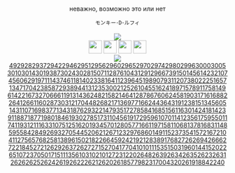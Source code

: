 <p align="center">неважно, возможно это или нет</p><div align="center"><code>モンキー･D･ルフィ</code></div><br><div align='center'><img src="https://wakatime.com/badge/user/018afba7-2ebc-4282-8545-d0250012991b/project/018b347c-0b9d-4d3e-9cc5-745948186d06.svg"><br><img src="https://assets.leetcode.com/static_assets/marketing/lg50.png" width="30" height="30">  <img src="https://leetcode.com/static/images/badges/dcc-2024-1.png" width="30" height="30">  <img src="https://leetcode.com/static/images/badges/dcc-2023-12.png" width="30" height="30">  <img src="https://leetcode.com/static/images/badges/dcc-2023-11.png" width="30" height="30">  <br><img src="https://leetcode-stats-six.vercel.app/?username=lldan&theme=dark"></div><div align='center'><a href="https://leetcode.com/problems/group-anagrams">49</a><a href="https://leetcode.com/problems/distribute-candies-among-children-i">2928</a><a href="https://leetcode.com/problems/make-three-strings-equal">2937</a><a href="https://leetcode.com/problems/find-words-containing-character">2942</a><a href="https://leetcode.com/problems/matrix-similarity-after-cyclic-shifts">2946</a><a href="https://leetcode.com/problems/find-the-peaks">2951</a><a href="https://leetcode.com/problems/find-common-elements-between-two-arrays">2956</a><a href="https://leetcode.com/problems/count-tested-devices-after-test-operations">2960</a><a href="https://leetcode.com/problems/find-missing-and-repeated-values">2965</a><a href="https://leetcode.com/problems/count-the-number-of-incremovable-subarrays-i">2970</a><a href="https://leetcode.com/problems/minimum-number-game">2974</a><a href="https://leetcode.com/problems/check-if-bitwise-or-has-trailing-zeros">2980</a><a href="https://leetcode.com/problems/smallest-missing-integer-greater-than-sequential-prefix-sum">2996</a><a href="https://leetcode.com/problems/maximum-area-of-longest-diagonal-rectangle">3000</a><a href="https://leetcode.com/problems/count-elements-with-maximum-frequency">3005</a><a href="https://leetcode.com/problems/divide-an-array-into-subarrays-with-minimum-cost-i">3010</a><a href="https://leetcode.com/problems/minimum-number-of-pushes-to-type-word-i">3014</a><a href="https://leetcode.com/problems/number-of-changing-keys">3019</a><a href="https://leetcode.com/problems/first-unique-character-in-a-string">387</a><a href="https://leetcode.com/problems/type-of-triangle-ii">3024</a><a href="https://leetcode.com/problems/ant-on-the-boundary">3028</a><a href="https://leetcode.com/problems/reformat-date">1507</a><a href="https://leetcode.com/problems/number-of-equivalent-domino-pairs">1128</a><a href="https://leetcode.com/problems/minimum-window-substring">76</a><a href="https://leetcode.com/problems/partition-array-for-maximum-sum">1043</a><a href="https://leetcode.com/problems/sequential-digits">1291</a><a href="https://leetcode.com/problems/divide-array-into-arrays-with-max-difference">2966</a><a href="https://leetcode.com/problems/daily-temperatures">739</a><a href="https://leetcode.com/problems/evaluate-reverse-polish-notation">150</a><a href="https://leetcode.com/problems/maximum-number-of-vowels-in-a-substring-of-given-length">1456</a><a href="https://leetcode.com/problems/longest-common-prefix">14</a><a href="https://leetcode.com/problems/implement-queue-using-stacks">232</a><a href="https://leetcode.com/problems/number-of-submatrices-that-sum-to-target">1074</a><a href="https://leetcode.com/problems/subarray-sum-equals-k">560</a><a href="https://leetcode.com/problems/k-inverse-pairs-array">629</a><a href="https://leetcode.com/problems/find-if-path-exists-in-graph">1971</a><a href="https://leetcode.com/problems/longest-common-subsequence">1143</a><a href="https://leetcode.com/problems/min-cost-climbing-stairs">746</a><a href="https://leetcode.com/problems/pascals-triangle">118</a><a href="https://leetcode.com/problems/reducing-dishes">1402</a><a href="https://leetcode.com/problems/counting-bits">338</a><a href="https://leetcode.com/problems/count-sorted-vowel-strings">1641</a><a href="https://leetcode.com/problems/maximum-length-of-a-concatenated-string-with-unique-characters">1239</a><a href="https://leetcode.com/problems/set-mismatch">645</a><a href="https://leetcode.com/problems/house-robber">198</a><a href="https://leetcode.com/problems/sum-of-subarray-minimums">907</a><a href="https://leetcode.com/problems/minimum-falling-path-sum">931</a><a href="https://leetcode.com/problems/unique-number-of-occurrences">1207</a><a href="https://leetcode.com/problems/insert-delete-getrandom-o1">380</a><a href="https://leetcode.com/problems/find-players-with-zero-or-one-losses">2225</a><a href="https://leetcode.com/problems/determine-if-two-strings-are-close">1657</a><a href="https://leetcode.com/problems/minimum-number-of-steps-to-make-two-strings-anagram">1347</a><a href="https://leetcode.com/problems/determine-if-string-halves-are-alike">1704</a><a href="https://leetcode.com/problems/amount-of-time-for-binary-tree-to-be-infected">2385</a><a href="https://leetcode.com/problems/leaf-similar-trees">872</a><a href="https://leetcode.com/problems/range-sum-of-bst">938</a><a href="https://leetcode.com/problems/binary-tree-inorder-traversal">94</a><a href="https://leetcode.com/problems/arithmetic-slices">413</a><a href="https://leetcode.com/problems/maximum-profit-in-job-scheduling">1235</a><a href="https://leetcode.com/problems/longest-increasing-subsequence">300</a><a href="https://leetcode.com/problems/number-of-laser-beams-in-a-bank">2125</a><a href="https://leetcode.com/problems/convert-an-array-into-a-2d-array-with-conditions">2610</a><a href="https://leetcode.com/problems/assign-cookies">455</a><a href="https://leetcode.com/problems/largest-substring-between-two-equal-characters">1624</a><a href="https://leetcode.com/problems/redistribute-characters-to-make-all-strings-equal">1897</a><a href="https://leetcode.com/problems/minimum-time-to-make-rope-colorful">1578</a><a href="https://leetcode.com/problems/decode-ways">91</a><a href="https://leetcode.com/problems/minimum-changes-to-make-alternating-binary-string">1758</a><a href="https://leetcode.com/problems/path-crossing">1496</a><a href="https://leetcode.com/problems/maximum-score-after-splitting-a-string">1422</a><a href="https://leetcode.com/problems/find-the-most-competitive-subsequence">1673</a><a href="https://leetcode.com/problems/buy-two-chocolates">2706</a><a href="https://leetcode.com/problems/image-smoother">661</a><a href="https://leetcode.com/problems/maximum-product-difference-between-two-pairs">1913</a><a href="https://leetcode.com/problems/destination-city">1436</a><a href="https://leetcode.com/problems/difference-between-ones-and-zeros-in-row-and-column">2482</a><a href="https://leetcode.com/problems/special-positions-in-a-binary-matrix">1582</a><a href="https://leetcode.com/problems/maximum-product-of-two-elements-in-an-array">1464</a><a href="https://leetcode.com/problems/element-appearing-more-than-25-in-sorted-array">1287</a><a href="https://leetcode.com/problems/transpose-matrix">867</a><a href="https://leetcode.com/problems/construct-string-from-binary-tree">606</a><a href="https://leetcode.com/problems/height-of-binary-tree-after-subtree-removal-queries">2458</a><a href="https://leetcode.com/problems/largest-odd-number-in-string">1903</a><a href="https://leetcode.com/problems/calculate-money-in-leetcode-bank">1716</a><a href="https://leetcode.com/problems/count-of-matches-in-tournament">1688</a><a href="https://leetcode.com/problems/largest-3-same-digit-number-in-string">2264</a><a href="https://leetcode.com/problems/minimum-time-visiting-all-points">1266</a><a href="https://leetcode.com/problems/find-words-that-can-be-formed-by-characters">1160</a><a href="https://leetcode.com/problems/find-the-duplicate-number">287</a><a href="https://leetcode.com/problems/range-sum-query-immutable">303</a><a href="https://leetcode.com/problems/best-time-to-buy-and-sell-stock">121</a><a href="https://leetcode.com/problems/climbing-stairs">70</a><a href="https://leetcode.com/problems/find-all-numbers-disappeared-in-an-array">448</a><a href="https://leetcode.com/problems/missing-number">268</a><a href="https://leetcode.com/problems/contains-duplicate">217</a><a href="https://leetcode.com/problems/single-number">136</a><a href="https://leetcode.com/problems/squares-of-a-sorted-array">977</a><a href="https://leetcode.com/problems/check-if-two-string-arrays-are-equivalent">1662</a><a href="https://leetcode.com/problems/string-compression">443</a><a href="https://leetcode.com/problems/maximum-average-subarray-i">643</a><a href="https://leetcode.com/problems/number-of-1-bits">191</a><a href="https://leetcode.com/problems/product-of-array-except-self">238</a><a href="https://leetcode.com/problems/reverse-words-in-a-string">151</a><a href="https://leetcode.com/problems/reverse-vowels-of-a-string">345</a><a href="https://leetcode.com/problems/can-place-flowers">605</a><a href="https://leetcode.com/problems/kids-with-the-greatest-number-of-candies">1431</a><a href="https://leetcode.com/problems/greatest-common-divisor-of-strings">1071</a><a href="https://leetcode.com/problems/partition-to-k-equal-sum-subsets">698</a><a href="https://leetcode.com/problems/combination-sum-iv">377</a><a href="https://leetcode.com/problems/number-of-sub-arrays-of-size-k-and-average-greater-than-or-equal-to-threshold">1343</a><a href="https://leetcode.com/problems/substrings-of-size-three-with-distinct-characters">1876</a><a href="https://leetcode.com/problems/maximum-strong-pair-xor-i">2932</a><a href="https://leetcode.com/problems/number-of-ways-to-divide-a-long-corridor">2147</a><a href="https://leetcode.com/problems/knight-dialer">935</a><a href="https://leetcode.com/problems/largest-submatrix-with-rearrangements">1727</a><a href="https://leetcode.com/problems/maximal-rectangle">85</a><a href="https://leetcode.com/problems/largest-rectangle-in-histogram">84</a><a href="https://leetcode.com/problems/sum-of-absolute-differences-in-a-sorted-array">1685</a><a href="https://leetcode.com/problems/maximum-number-of-coins-you-can-get">1561</a><a href="https://leetcode.com/problems/arithmetic-subarrays">1630</a><a href="https://leetcode.com/problems/diagonal-traverse-ii">1424</a><a href="https://leetcode.com/problems/count-nice-pairs-in-an-array">1814</a><a href="https://leetcode.com/problems/minimum-amount-of-time-to-collect-garbage">2391</a><a href="https://leetcode.com/problems/reduction-operations-to-make-the-array-elements-equal">1887</a><a href="https://leetcode.com/problems/minimize-maximum-pair-sum-in-array">1877</a><a href="https://leetcode.com/problems/find-unique-binary-string">1980</a><a href="https://leetcode.com/problems/maximum-element-after-decreasing-and-rearranging">1846</a><a href="https://leetcode.com/problems/unique-length-3-palindromic-subsequences">1930</a><a href="https://leetcode.com/problems/sort-vowels-in-a-string">2785</a><a href="https://leetcode.com/problems/the-number-of-employees-which-report-to-each-employee">1731</a><a href="https://leetcode.com/problems/customers-who-bought-all-products">1045</a><a href="https://leetcode.com/problems/biggest-single-number">619</a><a href="https://leetcode.com/problems/find-followers-count">1729</a><a href="https://leetcode.com/problems/classes-more-than-5-students">596</a><a href="https://leetcode.com/problems/product-sales-analysis-iii">1070</a><a href="https://leetcode.com/problems/user-activity-for-the-past-30-days-i">1141</a><a href="https://leetcode.com/problems/number-of-unique-subjects-taught-by-each-teacher">2356</a><a href="https://leetcode.com/problems/count-number-of-homogenous-substrings">1759</a><a href="https://leetcode.com/problems/game-play-analysis-iv">550</a><a href="https://leetcode.com/problems/immediate-food-delivery-ii">1174</a><a href="https://leetcode.com/problems/monthly-transactions-i">1193</a><a href="https://leetcode.com/problems/queries-quality-and-percentage">1211</a><a href="https://leetcode.com/problems/percentage-of-users-attended-a-contest">1633</a><a href="https://leetcode.com/problems/project-employees-i">1075</a><a href="https://leetcode.com/problems/average-selling-price">1251</a><a href="https://leetcode.com/problems/not-boring-movies">620</a><a href="https://leetcode.com/problems/confirmation-rate">1934</a><a href="https://leetcode.com/problems/managers-with-at-least-5-direct-reports">570</a><a href="https://leetcode.com/problems/students-and-examinations">1280</a><a href="https://leetcode.com/problems/employee-bonus">577</a><a href="https://leetcode.com/problems/average-time-of-process-per-machine">1661</a><a href="https://leetcode.com/problems/rising-temperature">197</a><a href="https://leetcode.com/problems/customer-who-visited-but-did-not-make-any-transactions">1581</a><a href="https://leetcode.com/problems/product-sales-analysis-i">1068</a><a href="https://leetcode.com/problems/replace-employee-id-with-the-unique-identifier">1378</a><a href="https://leetcode.com/problems/invalid-tweets">1683</a><a href="https://leetcode.com/problems/article-views-i">1148</a><a href="https://leetcode.com/problems/big-countries">595</a><a href="https://leetcode.com/problems/find-customer-referee">584</a><a href="https://leetcode.com/problems/determine-if-a-cell-is-reachable-at-a-given-time">2849</a><a href="https://leetcode.com/problems/call-function-with-custom-context">2693</a><a href="https://leetcode.com/problems/compact-object">2705</a><a href="https://leetcode.com/problems/add-two-numbers-ii">445</a><a href="https://leetcode.com/problems/reverse-linked-list">206</a><a href="https://leetcode.com/problems/merge-two-sorted-lists">21</a><a href="https://leetcode.com/problems/add-two-numbers">2</a><a href="https://leetcode.com/problems/add-binary">67</a><a href="https://leetcode.com/problems/check-if-it-is-a-straight-line">1232</a><a href="https://leetcode.com/problems/largest-perimeter-triangle">976</a><a href="https://leetcode.com/problems/lemonade-change">860</a><a href="https://leetcode.com/problems/average-salary-excluding-the-minimum-and-maximum-salary">1491</a><a href="https://leetcode.com/problems/count-odd-numbers-in-an-interval-range">1523</a><a href="https://leetcode.com/problems/set-matrix-zeroes">73</a><a href="https://leetcode.com/problems/spiral-matrix">54</a><a href="https://leetcode.com/problems/matrix-diagonal-sum">1572</a><a href="https://leetcode.com/problems/richest-customer-wealth">1672</a><a href="https://leetcode.com/problems/robot-bounded-in-circle">1041</a><a href="https://leetcode.com/problems/find-winner-on-a-tic-tac-toe-game">1275</a><a href="https://leetcode.com/problems/robot-return-to-origin">657</a><a href="https://leetcode.com/problems/baseball-game">682</a><a href="https://leetcode.com/problems/length-of-last-word">58</a><a href="https://leetcode.com/problems/roman-to-integer">13</a><a href="https://leetcode.com/problems/monotonic-array">896</a><a href="https://leetcode.com/problems/can-make-arithmetic-progression-from-sequence">1502</a><a href="https://leetcode.com/problems/sign-of-the-product-of-an-array">1822</a><a href="https://leetcode.com/problems/plus-one">66</a><a href="https://leetcode.com/problems/repeated-substring-pattern">459</a><a href="https://leetcode.com/problems/valid-anagram">242</a><a href="https://leetcode.com/problems/eliminate-maximum-number-of-monsters">1921</a><a href="https://leetcode.com/problems/find-the-index-of-the-first-occurrence-in-a-string">28</a><a href="https://leetcode.com/problems/find-the-difference">389</a><a href="https://leetcode.com/problems/merge-strings-alternately">1768</a><a href="https://leetcode.com/problems/calculator-with-method-chaining">2726</a><a href="https://leetcode.com/problems/event-emitter">2694</a><a href="https://leetcode.com/problems/allow-one-function-call">2666</a><a href="https://leetcode.com/problems/join-two-arrays-by-id">2722</a><a href="https://leetcode.com/problems/seat-reservation-manager">1845</a><a href="https://leetcode.com/problems/execute-asynchronous-functions-in-parallel">2721</a><a href="https://leetcode.com/problems/function-composition">2629</a><a href="https://leetcode.com/problems/promise-time-limit">2637</a><a href="https://leetcode.com/problems/debounce">2627</a><a href="https://leetcode.com/problems/timeout-cancellation">2715</a><a href="https://leetcode.com/problems/to-be-or-not-to-be">2704</a><a href="https://leetcode.com/problems/maximum-score-from-performing-multiplication-operations">1770</a><a href="https://leetcode.com/problems/split-array-largest-sum">410</a><a href="https://leetcode.com/problems/capacity-to-ship-packages-within-d-days">1011</a><a href="https://leetcode.com/problems/find-the-winner-of-an-array-game">1535</a><a href="https://leetcode.com/problems/last-moment-before-all-ants-fall-out-of-a-plank">1503</a><a href="https://leetcode.com/problems/maximum-product-of-the-length-of-two-palindromic-substrings">1960</a><a href="https://leetcode.com/problems/build-an-array-with-stack-operations">1441</a><a href="https://leetcode.com/problems/detect-capital">520</a><a href="https://leetcode.com/problems/count-nodes-equal-to-average-of-subtree">2265</a><a href="https://leetcode.com/problems/binary-tree-level-order-traversal-ii">107</a><a href="https://leetcode.com/problems/longest-ideal-subsequence">2370</a><a href="https://leetcode.com/problems/find-mode-in-binary-search-tree">501</a><a href="https://leetcode.com/problems/reverse-integer">7</a><a href="https://leetcode.com/problems/3sum">15</a><a href="https://leetcode.com/problems/container-with-most-water">11</a><a href="https://leetcode.com/problems/sort-integers-by-the-number-of-1-bits">1356</a><a href="https://leetcode.com/problems/binary-tree-zigzag-level-order-traversal">103</a><a href="https://leetcode.com/problems/binary-tree-level-order-traversal">102</a><a href="https://leetcode.com/problems/symmetric-tree">101</a><a href="https://leetcode.com/problems/add-two-promises">2723</a><a href="https://leetcode.com/problems/count-vowels-permutation">1220</a><a href="https://leetcode.com/problems/generate-fibonacci-sequence">2648</a><a href="https://leetcode.com/problems/find-the-width-of-columns-of-a-grid">2639</a><a href="https://leetcode.com/problems/filter-elements-from-array">2634</a><a href="https://leetcode.com/problems/apply-transform-over-each-element-in-array">2635</a><a href="https://leetcode.com/problems/memoize">2623</a><a href="https://leetcode.com/problems/group-by">2631</a><a href="https://leetcode.com/problems/array-reduce-transformation">2626</a><a href="https://leetcode.com/problems/flatten-deeply-nested-array">2625</a><a href="https://leetcode.com/problems/snail-traversal">2624</a><a href="https://leetcode.com/problems/array-prototype-last">2619</a><a href="https://leetcode.com/problems/cache-with-time-limit">2622</a><a href="https://leetcode.com/problems/sleep">2621</a><a href="https://leetcode.com/problems/counter">2620</a><a href="https://leetcode.com/problems/check-if-object-instance-of-class">2618</a><a href="https://leetcode.com/problems/longest-palindromic-substring">5</a><a href="https://leetcode.com/problems/k-th-symbol-in-grammar">779</a><a href="https://leetcode.com/problems/binary-trees-with-factors">823</a><a href="https://leetcode.com/problems/number-of-students-unable-to-eat-lunch">1700</a><a href="https://leetcode.com/problems/median-of-two-sorted-arrays">4</a><a href="https://leetcode.com/problems/longest-substring-without-repeating-characters">3</a><a href="https://leetcode.com/problems/valid-parentheses">20</a><a href="https://leetcode.com/problems/remove-duplicates-from-sorted-array">26</a><a href="https://leetcode.com/problems/two-sum">1</a><a href="https://leetcode.com/problems/palindrome-number">9</a><a href="https://leetcode.com/problems/egg-drop-with-2-eggs-and-n-floors">1884</a><a href="https://leetcode.com/problems/number-of-ways-to-buy-pens-and-pencils">2240</a></div>